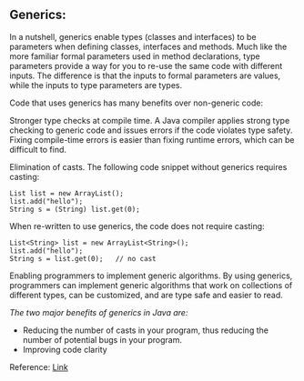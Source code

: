 
## Generics: 
In a nutshell, generics enable types (classes and interfaces) to be parameters when defining classes, interfaces and methods. Much like the more familiar formal parameters used in method declarations, type parameters provide a way for you to re-use the same code with different inputs. The difference is that the inputs to formal parameters are values, while the inputs to type parameters are types.

Code that uses generics has many benefits over non-generic code:

Stronger type checks at compile time.
A Java compiler applies strong type checking to generic code and issues errors if the code violates type safety. Fixing compile-time errors is easier than fixing runtime errors, which can be difficult to find.

Elimination of casts.
The following code snippet without generics requires casting:
    
    List list = new ArrayList();
    list.add("hello");
    String s = (String) list.get(0);
       
When re-written to use generics, the code does not require casting:

    
    List<String> list = new ArrayList<String>();
    list.add("hello");
    String s = list.get(0);   // no cast
    
Enabling programmers to implement generic algorithms.
By using generics, programmers can implement generic algorithms that work on collections of different types, can be customized, and are type safe and easier to read.


*The two major benefits of generics in Java are:*

* Reducing the number of casts in your program, thus reducing the number of potential bugs in your program.
* Improving code clarity

Reference: 
[Link](https://docs.oracle.com/javase/tutorial/java/generics/why.html)
